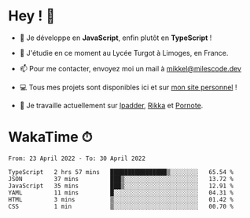 # Hey ! 🌃

- 🔭 Je développe en **JavaScript**, enfin plutôt en **TypeScript** !

- 🌱 J'étudie en ce moment au Lycée Turgot à Limoges, en France.

- 📫 Pour me contacter, envoyez moi un mail à <a href="mailto:mikkel@milescode.dev">mikkel@milescode.dev</a>

- 💻 Tous mes projets sont disponibles ici et sur <a href="https://www.vexcited.ml">mon site personnel</a> !

- 👀 Je travaille actuellement sur [lpadder](https://github.com/Vexcited/lpadder), [Rikka](https://github.com/Vexcited/Rikka) et [Pornote](https://github.com/Vexcited/Pornote).

# WakaTime ⏱

<!--START_SECTION:waka-->

```text
From: 23 April 2022 - To: 30 April 2022

TypeScript   2 hrs 57 mins   ████████████████▒░░░░░░░░   65.54 %
JSON         37 mins         ███▒░░░░░░░░░░░░░░░░░░░░░   13.72 %
JavaScript   35 mins         ███▒░░░░░░░░░░░░░░░░░░░░░   12.91 %
YAML         11 mins         █░░░░░░░░░░░░░░░░░░░░░░░░   04.31 %
HTML         3 mins          ▒░░░░░░░░░░░░░░░░░░░░░░░░   01.42 %
CSS          1 min           ▒░░░░░░░░░░░░░░░░░░░░░░░░   00.70 %
```

<!--END_SECTION:waka-->
